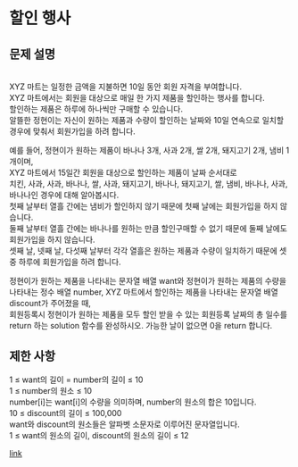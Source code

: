 # 할인 행사

## 문제 설명 <br>
<br>
XYZ 마트는 일정한 금액을 지불하면 10일 동안 회원 자격을 부여합니다.<br>
XYZ 마트에서는 회원을 대상으로 매일 한 가지 제품을 할인하는 행사를 합니다.<br>
할인하는 제품은 하루에 하나씩만 구매할 수 있습니다. <br>
알뜰한 정현이는 자신이 원하는 제품과 수량이 할인하는 날짜와 10일 연속으로 일치할 경우에 맞춰서 회원가입을 하려 합니다.<br>

예를 들어, 정현이가 원하는 제품이 바나나 3개, 사과 2개, 쌀 2개, 돼지고기 2개, 냄비 1개이며, <br>
XYZ 마트에서 15일간 회원을 대상으로 할인하는 제품이 날짜 순서대로 <br>
치킨, 사과, 사과, 바나나, 쌀, 사과, 돼지고기, 바나나, 돼지고기, 쌀, 냄비, 바나나, 사과, 바나나인 경우에 대해 알아봅시다. <br>
첫째 날부터 열흘 간에는 냄비가 할인하지 않기 때문에 첫째 날에는 회원가입을 하지 않습니다. <br>
둘째 날부터 열흘 간에는 바나나를 원하는 만큼 할인구매할 수 없기 때문에 둘째 날에도 회원가입을 하지 않습니다. <br>
셋째 날, 넷째 날, 다섯째 날부터 각각 열흘은 원하는 제품과 수량이 일치하기 때문에 셋 중 하루에 회원가입을 하려 합니다.<br>

정현이가 원하는 제품을 나타내는 문자열 배열 want와 정현이가 원하는 제품의 수량을 나타내는 정수 배열 number, XYZ 마트에서 할인하는 제품을 나타내는 문자열 배열 discount가 주어졌을 때, <br>
회원등록시 정현이가 원하는 제품을 모두 할인 받을 수 있는 회원등록 날짜의 총 일수를 return 하는 solution 함수를 완성하시오. 가능한 날이 없으면 0을 return 합니다.<br>

## 제한 사항
1 ≤ want의 길이 = number의 길이 ≤ 10 <br>
1 ≤ number의 원소 ≤ 10 <br>
number[i]는 want[i]의 수량을 의미하며, number의 원소의 합은 10입니다. <br>
10 ≤ discount의 길이 ≤ 100,000 <br>
want와 discount의 원소들은 알파벳 소문자로 이루어진 문자열입니다. <br>
1 ≤ want의 원소의 길이, discount의 원소의 길이 ≤ 12 <br>



[link](https://school.programmers.co.kr/learn/courses/30/lessons/131127)
